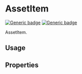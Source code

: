 # AssetItem
[![Generic badge](https://img.shields.io/badge/GROUP-property-yellow.svg)]()
[![Generic badge](https://img.shields.io/badge/SIZE-molecules-orange.svg)]()

AssetItem.

## Usage

## Properties
